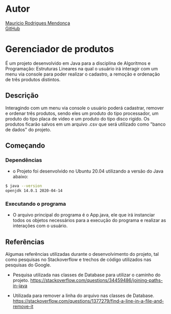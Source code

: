 # Autor
[Mauricio Rodrigues Mendonça](mauriciomendonca14@gmail.com)  
[GitHub](https://github.com/mauriciomendonca)

# Gerenciador de produtos

É um projeto desenvolvido em Java para a disciplina de Algoritmos e Programação: Estruturas Lineares na qual o usuário irá interagir com um menu via console para poder realizar o cadastro, a remoção e ordenação de três produtos distintos.

## Descrição

Interagindo com um menu via console o usuário poderá cadastrar, remover e ordenar três produtos, sendo eles um produto do tipo processador, um produto do tipo placa de video e um produto do tipo disco rigido. Os produtos ficarão salvos em um arquivo .csv que será utilizado como "banco de dados" do projeto.

## Começando

### Dependências

* o Projeto foi desenvolvido no Ubuntu 20.04 utilizando a versão do Java abaixo:
```sh
$ java --version
openjdk 14.0.1 2020-04-14
```

### Executando o programa

* O arquivo principal do programa é o App.java, ele que irá instanciar todos os objetos necessários para a execução do programa e realizar as interações com o usuário.

## Referências

Algumas referências utilizadas durante o desenvolvimento do projeto, tal como pesquisas no Stackoverflow e trechos de código utilizados nas pesquisas do Google.

* Pesquisa utilizada nas classes de Database para utilizar o caminho do projeto. https://stackoverflow.com/questions/34459486/joining-paths-in-java

* Utilizada para remover a linha do arquivo nas classes de Database. https://stackoverflow.com/questions/1377279/find-a-line-in-a-file-and-remove-it